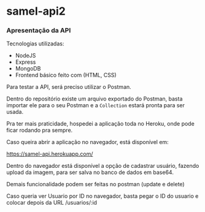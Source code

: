 # samel-api2

### Apresentação da API

Tecnologias utilizadas:

- NodeJS
- Express
- MongoDB
- Frontend básico feito com (HTML, CSS)

Para testar a API, será preciso utilizar o Postman.

Dentro do repositório existe um arquivo exportado do Postman, basta importar ele para o seu Postman e a `Collection` estará pronta para ser usada.

Pra ter mais praticidade, hospedei a aplicação toda no Heroku, onde pode ficar rodando pra sempre.

Caso queira abrir a aplicação no navegador, está disponível em:

https://samel-api.herokuapp.com/

Dentro do navegador está disponível a opção de cadastrar usuário, fazendo upload da imagem, para ser salva no banco de dados em base64.

Demais funcionalidade podem ser feitas no postman (update e delete)

Caso queria ver Usuario por ID no navegador, basta pegar o ID do usuario e colocar depois da URL /usuarios/:id
